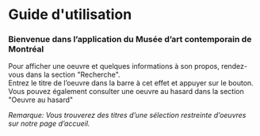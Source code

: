 # Guide d'utilisation

### Bienvenue dans l’application du Musée d’art contemporain de Montréal

Pour afficher une oeuvre et quelques informations à son propos, rendez-vous dans la section "Recherche".  
Entrez le titre de l’oeuvre dans la barre à cet effet et appuyer sur le bouton.  
Vous pouvez également consulter une oeuvre au hasard dans la section "Oeuvre au hasard"  

_Remarque: Vous trouverez des titres d’une sélection restreinte d’oeuvres sur notre page d’accueil._